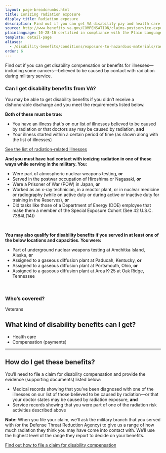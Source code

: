 ```yaml
---
layout: page-breadcrumbs.html
title: Ionizing radiation exposure
display_title: Radiation exposure
description: Find out if you can get VA disability pay and health care for illnesses linked to ionizing radiation exposure during military service. Illnesses include some cancers. You may have had contact with ionizing radiation if you served in certain roles or locations or were part of nuclear weapons testing.
source: http://www.benefits.va.gov/COMPENSATION/claims-postservice-exposures-environmental_hazards.asp,http://www.benefits.va.gov/COMPENSATION/claims-postservice-exposures-radiogenic_diseases.asp
plainlanguage: 10-28-16 certified in compliance with the Plain Language Act
template: detail-page
aliases:
  - /disability-benefits/conditions/exposure-to-hazardous-materials/radiation-exposure/
order: 6
---
```


<div class="va-introtext">

Find out if you can get disability compensation or benefits for illnesses—including some cancers—believed to be caused by contact with radiation during military service. 

</div>


<div class="feature" markdown="1">

### Can I get disability benefits from VA?

You may be able to get disability benefits if you didn’t receive a dishonorable discharge and you meet the requirements listed below. 

**Both of these must be true:**
- You have an illness that's on our list of illnesses believed to be caused by radiation or that doctors say may be caused by radiation, **and**
- Your illness started within a certain period of time (as shown along with the list of illnesses)

[See the list of radiation-related illnesses](https://www.ecfr.gov/cgi-bin/text-idx?rgn=div5&node=38:1.0.1.1.4#se38.1.3_1309)

**And you must have had contact with ionizing radiation in one of these ways while serving in the military. You:**

- Were part of atmospheric nuclear weapons testing, **or**
- Served in the postwar occupation of Hiroshima or Nagasaki, **or**
- Were a Prisoner of War (POW) in Japan, **or**
- Worked as an x-ray technician, in a reactor plant, or in nuclear medicine or radiography (while on active duty or during active or inactive duty for training in the Reserves), **or**
- Did tasks like those of a Department of Energy (DOE) employee that make them a member of the Special Exposure Cohort (See 42 U.S.C. 7384L(14))

<br>

**You may also qualify for disability benefits if you served in at least one of the below locations and capacities. You were:**
- Part of underground nuclear weapons testing at Amchitka Island, Alaska, **or**
- Assigned to a gaseous diffusion plant at Paducah, Kentucky, **or**
- Assigned to a gaseous diffusion plant at Portsmouth, Ohio, **or**
- Assigned to a gaseous diffusion plant at Area K-25 at Oak Ridge, Tennessee

<br>

### Who’s covered?
Veterans

</div>

## What kind of disability benefits can I get?

- Health care
- Compensation (payments)

------

## How do I get these benefits?

You’ll need to file a claim for disability compensation and provide the evidence (supporting documents) listed below:
- Medical records showing that you've been diagnosed with one of the illnesses on our list of those believed to be caused by radiation—or that your doctor states may be caused by radiation exposure, **and**
- Service records showing that you were part of one of the radiation risk activities described above

**Note:** When you file your claim, we’ll ask the military branch that you served with (or the Defense Threat Reduction Agency) to give us a range of how much radiation they think you may have come into contact with. We’ll use the highest level of the range they report to decide on your benefits.

[Find out how to file a claim for disability compensation](/disability/how-to-file-claim/)



